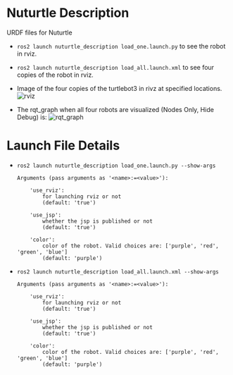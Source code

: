 # Nuturtle Description
URDF files for Nuturtle <Name Your Robot>
* `ros2 launch nuturtle_description load_one.launch.py` to see the robot in rviz.
* `ros2 launch nuturtle_description load_all.launch.xml` to see four copies of the robot in rviz.

* Image of the four copies of the turtlebot3 in rivz at specified locations.
![rviz](https://github.com/ME495-Navigation/slam-project-dbarsoum/assets/117933155/46323dd8-fe77-4dc6-a24d-231ff3f9bd2a)

* The rqt_graph when all four robots are visualized (Nodes Only, Hide Debug) is:
![rqt_graph](https://github.com/ME495-Navigation/slam-project-dbarsoum/assets/117933155/4f041282-c8b8-4e50-af49-3e7e75586246)

# Launch File Details
* `ros2 launch nuturtle_description load_one.launch.py --show-args`
    ```
    Arguments (pass arguments as '<name>:=<value>'):

        'use_rviz':
            for launching rviz or not
            (default: 'true')

        'use_jsp':
            whether the jsp is published or not
            (default: 'true')

        'color':
            color of the robot. Valid choices are: ['purple', 'red', 'green', 'blue']
            (default: 'purple')
    ```
* `ros2 launch nuturtle_description load_all.launch.xml --show-args`
    ```
    Arguments (pass arguments as '<name>:=<value>'):

        'use_rviz':
            for launching rviz or not
            (default: 'true')

        'use_jsp':
            whether the jsp is published or not
            (default: 'true')

        'color':
            color of the robot. Valid choices are: ['purple', 'red', 'green', 'blue']
            (default: 'purple')
    ```